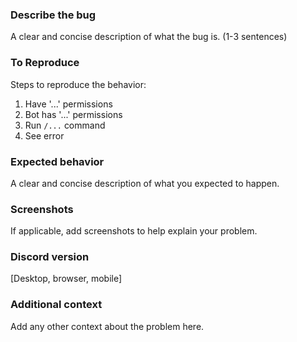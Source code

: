 ### Describe the bug
A clear and concise description of what the bug is. (1-3 sentences)

### To Reproduce
Steps to reproduce the behavior:
1. Have '...' permissions
2. Bot has '...' permissions
3. Run `/...` command
4. See error

### Expected behavior
A clear and concise description of what you expected to happen.

### Screenshots
If applicable, add screenshots to help explain your problem.

### Discord version
[Desktop, browser, mobile]

### Additional context
Add any other context about the problem here.
